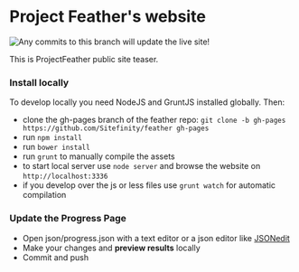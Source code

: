 Project Feather's website
=========================
![**Any commits to this branch will update the live site!**](http://i61.tinypic.com/2lw2a1e.jpg) 

This is ProjectFeather public site teaser. 

### Install locally
To develop locally you need NodeJS and GruntJS installed globally. Then:
* clone the gh-pages branch of the feather repo: `git clone -b gh-pages https://github.com/Sitefinity/feather gh-pages`
* run `npm install`
* run `bower install`
* run `grunt` to manually compile the assets 
* to start local server use `node server` and browse the website on `http://localhost:3336`
* if you develop over the js or less files use `grunt watch` for automatic compilation

### Update the Progress Page
* Open json/progress.json with a text editor or a json editor like [JSONedit](http://tomeko.net/software/JSONedit/)
* Make your changes and **preview results** locally
* Commit and push

